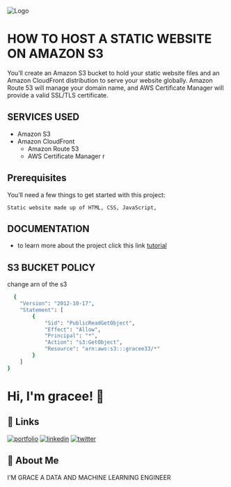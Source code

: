 
![Logo](https://dev-to-uploads.s3.amazonaws.com/uploads/articles/th5xamgrr6se0x5ro4g6.png)

# HOW TO HOST A STATIC WEBSITE ON AMAZON S3
You’ll create an Amazon S3 bucket to hold your static website files and an Amazon CloudFront distribution to serve your website globally. Amazon Route 53 will manage your domain name, and AWS Certificate Manager will provide a valid SSL/TLS certificate.


## SERVICES USED
 

- Amazon S3 
 - Amazon CloudFront 
   -  Amazon Route 53 
   - AWS Certificate Manager r 



## Prerequisites 


You’ll need a few things to get started with this project:

    Static website made up of HTML, CSS, JavaScript, 





## DOCUMENTATION

- to learn more about the project  click this link [tutorial](https://docs.aws.amazon.com/AmazonS3/latest/userguide/website-hosting-custom-domain-walkthrough.html)


## S3 BUCKET POLICY
change arn of the s3

```bash
  {
    "Version": "2012-10-17",
    "Statement": [
        {
            "Sid": "PublicReadGetObject",
            "Effect": "Allow",
            "Principal": "*",
            "Action": "s3:GetObject",
            "Resource": "arn:aws:s3:::gracee33/*"
        }
    ]
}
```


# Hi, I'm  gracee! 👋


## 🔗 Links
[![portfolio](https://img.shields.io/badge/my_portfolio-000?style=for-the-badge&logo=ko-fi&logoColor=white)](https://katherineoelsner.com/)
[![linkedin](https://img.shields.io/badge/linkedin-0A66C2?style=for-the-badge&logo=linkedin&logoColor=white)](https://www.linkedin.com/)
[![twitter](https://img.shields.io/badge/twitter-1DA1F2?style=for-the-badge&logo=twitter&logoColor=white)](https://twitter.com/)


## 🚀 About Me
I'M  GRACE A DATA AND MACHINE LEARNING ENGINEER

